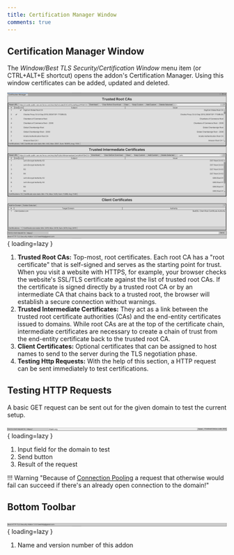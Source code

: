 ```yaml
---
title: Certification Manager Window
comments: true
---
```


## Certification Manager Window

The *Window/Best TLS Security/Certification Window* menu item (or CTRL+ALT+E shortcut) opens the addon's Certification Manager. Using this window certificates can be added, updated and deleted.

![Certification Manager Window](media/CertificationManager.png){ loading=lazy }

1. **Trusted Root CAs:** Top-most, root certificates. Each root CA has a "root certificate" that is self-signed and serves as the starting point for trust. When you visit a website with HTTPS, for example, your browser checks the website's SSL/TLS certificate against the list of trusted root CAs. If the certificate is signed directly by a trusted root CA or by an intermediate CA that chains back to a trusted root, the browser will establish a secure connection without warnings.
2. **Trusted Intermediate Certificates:** They act as a link between the trusted root certificate authorities (CAs) and the end-entity certificates issued to domains. While root CAs are at the top of the certificate chain, intermediate certificates are necessary to create a chain of trust from the end-entity certificate back to the trusted root CA.
3. **Client Certificates:** Optional certificates that can be assigned to host names to send to the server during the TLS negotiation phase.
4. **Testing Http Requests:** With the help of this section, a HTTP request can be sent immediately to test certifications.

## Testing HTTP Requests

A basic GET request can be sent out for the given domain to test the current setup.

![Intermediate Certificates](media/TestRequest.png){ loading=lazy }
	
1. Input field for the domain to test
2. Send button
3. Result of the request

!!! Warning "Because of [Connection Pooling](../../../Shared/connections/pooling.md) a request that otherwise would fail can succeed if there's an already open connection to the domain!"

## Bottom Toolbar

![Intermediate Certificates](media/BottomBar.png){ loading=lazy }

1. Name and version number of this addon
